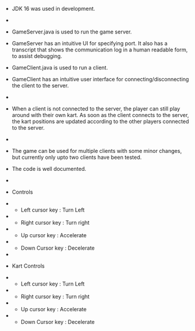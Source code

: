 * JDK 16 was used in development.
* 
* GameServer.java is used to run the game server.
* GameServer has an intuitive UI for specifying port. It also has a transcript that shows the communication log in a
  human readable form, to assist debugging.
* GameClient.java is used to run a client.
* GameClient has an intuitive user interface for connecting/disconnecting the client to the server.
* 
* When a client is not connected to the server, the player can still play around with their own kart. As soon as the
  client connects to the server, the kart positions are updated according to the other players connected to the server.
* 
* The game can be used for multiple clients with some minor changes, but currently only upto two clients have been
  tested.
* The code is well documented.
* 
* Controls
* 
    * Left cursor key : Turn Left
* 
    * Right cursor key : Turn right
* 
    * Up cursor key : Accelerate
* 
    * Down Cursor key : Decelerate

* 
* Kart Controls
* 
    * Left cursor key : Turn Left
* 
    * Right cursor key : Turn right
* 
    * Up cursor key : Accelerate
* 
    * Down Cursor key : Decelerate
